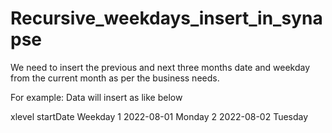 # Recursive_weekdays_insert_in_synapse

We need to insert the previous and next three months date and weekday from the current month as per the business needs. 

For example: Data will insert as like below


xlevel	startDate	        Weekday
1	      2022-08-01     	  Monday
2       2022-08-02        Tuesday  

